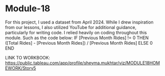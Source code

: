 # Module-18

For this project, I used a dataset from April 2024. While I drew inspiration from our lessons, I also utilized YouTube for additional guidance, particularly for writing code. I relied heavily on coding throughout this module. Such as the code below: 
IF [Previous Month Rides] != 0 THEN
    ([Total Rides] - [Previous Month Rides]) / [Previous Month Rides]
ELSE
    0
END


LINK TO WORKBOOK: https://public.tableau.com/app/profile/sheyma.mukhtar/viz/MODULE18HOMEWORK/Story5
